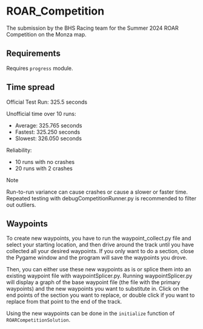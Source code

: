 # ROAR_Competition

The submission by the BHS Racing team for the Summer 2024 ROAR Competition on the Monza map.

## Requirements

Requires `progress` module.

## Time spread

Official Test Run:
325.5 seconds

Unofficial time over 10 runs:

- Average: 325.765 seconds
- Fastest: 325.250 seconds
- Slowest: 326.050 seconds

Reliability:

- 10 runs with no crashes
- 20 runs with 2 crashes

> [!NOTE]
> Run-to-run variance can cause crashes or cause a slower or faster time. Repeated testing with debugCompetitionRunner.py is recommended to filter out outliers.

## Waypoints

To create new waypoints, you have to run the waypoint_collect.py file and select your starting location, and then drive around the track until you have collected all your desired waypoints. If you only want to do a section, close the Pygame window and the program will save the waypoints you drove.

Then, you can either use these new waypoints as is or splice them into an existing waypoint file with waypointSplicer.py. Running waypointSplicer.py will display a graph of the base waypoint file (the file with the primary waypoints) and the new waypoints you want to substitute in. Click on the end points of the section you want to replace, or double click if you want to replace from that point to the end of the track.

Using the new waypoints can be done in the `initialize` function of `ROARCompetitionSolution`.
